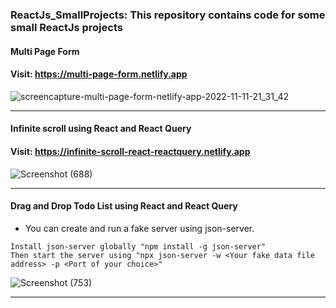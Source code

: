 ### ReactJs_SmallProjects: This repository contains code for some small ReactJs projects

#### Multi Page Form

 #### Visit: https://multi-page-form.netlify.app ####
![screencapture-multi-page-form-netlify-app-2022-11-11-21_31_42](https://user-images.githubusercontent.com/70688937/201381247-ef36c202-7aef-4c91-bc29-78ff2583a615.png)
****

#### Infinite scroll using React and React Query

 #### Visit: https://infinite-scroll-react-reactquery.netlify.app ####
![Screenshot (688)](https://user-images.githubusercontent.com/70688937/204034728-ef39ec8c-27ae-4a85-b07c-d100ce4e89e5.png)
****

#### Drag and Drop Todo List using React and React Query

* You can create and run a fake server using json-server.
```
Install json-server globally "npm install -g json-server"
Then start the server using "npx json-server -w <Your fake data file address> -p <Port of your choice>"
```
![Screenshot (753)](https://user-images.githubusercontent.com/70688937/212943974-d1a855fa-9afe-4f19-b3d2-3127e528411a.png)
****

